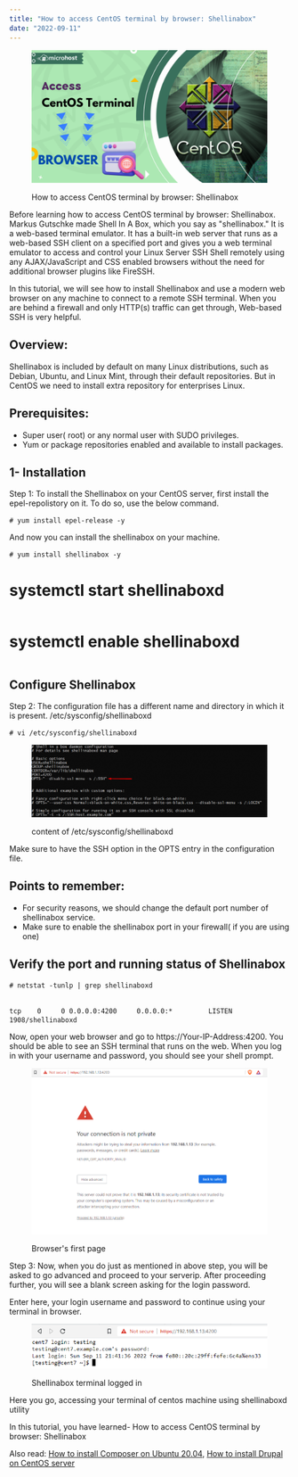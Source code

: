 ```yaml
---
title: "How to access CentOS terminal by browser: Shellinabox"
date: "2022-09-11"
---
```


<figure>

![How to access CentOS terminal by browser: Shellinabox](images/How-to-access-your-centos-terminal-on-browser-1024x576.png)

<figcaption>

How to access CentOS terminal by browser: Shellinabox

</figcaption>

</figure>

Before learning how to access CentOS terminal by browser: Shellinabox. Markus Gutschke made Shell In A Box, which you say as "shellinabox." It is a web-based terminal emulator. It has a built-in web server that runs as a web-based SSH client on a specified port and gives you a web terminal emulator to access and control your Linux Server SSH Shell remotely using any AJAX/JavaScript and CSS enabled browsers without the need for additional browser plugins like FireSSH.

In this tutorial, we will see how to install Shellinabox and use a modern web browser on any machine to connect to a remote SSH terminal. When you are behind a firewall and only HTTP(s) traffic can get through, Web-based SSH is very helpful.

## Overview:

Shellinabox is included by default on many Linux distributions, such as Debian, Ubuntu, and Linux Mint, through their default repositories. But in CentOS we need to install extra repository for enterprises Linux.

## Prerequisites:

- Super user( root) or any normal user with SUDO privileges.
- Yum or package repositories enabled and available to install packages.

## 1- Installation

Step 1: To install the Shellinabox on your CentOS server, first install the epel-repolistory on it. To do so, use the below command.  
```
# yum install epel-release -y 
```

And now you can install the shellinabox on your machine.

```
# yum install shellinabox -y  
```
# systemctl start shellinaboxd  

```
```
# systemctl enable shellinaboxd
```

```

## Configure Shellinabox

Step 2: The configuration file has a different name and directory in which it is present. /etc/sysconfig/shellinaboxd

```
# vi /etc/sysconfig/shellinaboxd 
```

<figure>

![content of /etc/sysconfig/shellinaboxd](images/image-57-1024x313.png)

<figcaption>

content of /etc/sysconfig/shellinaboxd

</figcaption>

</figure>

Make sure to have the SSH option in the OPTS entry in the configuration file.

## Points to remember:

- For security reasons, we should change the default port number of shellinabox service.
- Make sure to enable the shellinabox port in your firewall( if you are using one)

## Verify the port and running status of Shellinabox

```
# netstat -tunlp | grep shellinaboxd 
```

```

tcp    0     0 0.0.0.0:4200     0.0.0.0:*         LISTEN  1908/shellinaboxd
```

Now, open your web browser and go to https://Your-IP-Address:4200. You should be able to see an SSH terminal that runs on the web. When you log in with your username and password, you should see your shell prompt.

<figure>

![Browser's first page](images/image-53.png)

<figcaption>

Browser's first page

</figcaption>

</figure>

Step 3: Now, when you do just as mentioned in above step, you will be asked to go advanced and proceed to your serverip. After proceeding further, you will see a blank screen asking for the login password.

Enter here, your login username and password to continue using your terminal in browser.

<figure>

![Shellinabox terminal logged in](images/image-55.png)

<figcaption>

Shellinabox terminal logged in

</figcaption>

</figure>

Here you go, accessing your terminal of centos machine using shellinaboxd utility

In this tutorial, you have learned- How to access CentOS terminal by browser: Shellinabox

Also read: [How to install Composer on Ubuntu 20.04](https://utho.com/docs/tutorial/how-to-install-composer-on-ubuntu-20-04/), [How to install Drupal on CentOS server](https://utho.com/docs/tutorial/how-to-install-drupal-on-centos-server/)
